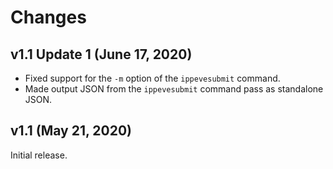 # Changes

## v1.1 Update 1 (June 17, 2020)

- Fixed support for the `-m` option of the `ippevesubmit` command.
- Made output JSON from the `ippevesubmit` command pass as standalone JSON.


## v1.1 (May 21, 2020)

Initial release.
